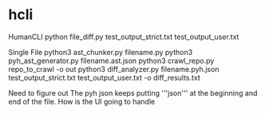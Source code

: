 # hcli
HumanCLI
 python file_diff.py test_output_strict.txt test_output_user.txt

Single File
 python3 ast_chunker.py filename.py 
 python3 pyh_ast_generator.py filename.ast.json
 python3 crawl_repo.py repo_to_crawl -o out
 python3 diff_analyzer.py filename.pyh.json test_output_strict.txt test_output_user.txt -o diff_results.txt


Need to figure out 
 The pyh json keeps putting '''json''' at the beginning and end of the file.
 How is the UI going to handle 

